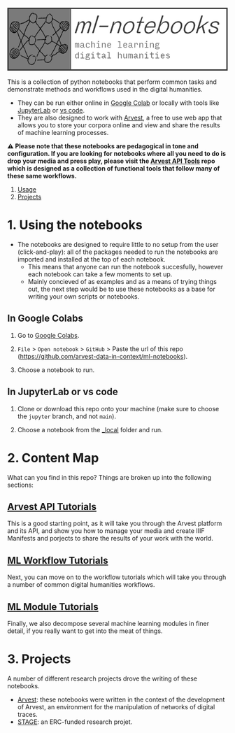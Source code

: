 ![ml-notebooks](https://raw.githubusercontent.com/arvest-data-in-context/ml-notebooks/refs/heads/main/docs/images/main-title-card.png)

This is a collection of python notebooks that perform common tasks and demonstrate methods and workflows used in the digital humanities. 
- They can be run either online in [Google Colab](https://colab.research.google.com/) or locally with tools like [JupyterLab](https://jupyter.org/) or [vs code](https://code.visualstudio.com/).
- They are also designed to work with [Arvest](https://arvest.app), a free to use web app that allows you to store your corpora online and view and share the results of machine learning processes.

**⚠️ Please note that these notebooks are pedagogical in tone and configuration. If you are looking for notebooks where all you need to do is drop your media and press play, please visit the [Arvest API Tools](https://github.com/arvest-data-in-context/arvest-api-tools) repo which is designed as a collection of functional tools that follow many of these same workflows.**

1. [Usage](#using-the-notebooks)
2. [Projects](#projects)

# 1. Using the notebooks

- The notebooks are designed to require little to no setup from the user (click-and-play): all of the packages needed to run the notebooks are imported and installed at the top of each notebook. 
    - This means that anyone can run the notebook succesfully, however each notebook can take a few moments to set up.
    - Mainly concieved of as examples and as a means of trying things out, the next step would be to use these notebooks as a base for writing your own scripts or notebooks.

## In Google Colabs

1. Go to [Google Colabs](https://colab.research.google.com/).

2. `File` > `Open notebook` > `GitHub` > Paste the url of this repo (https://github.com/arvest-data-in-context/ml-notebooks).

3. Choose a notebook to run.

## In JupyterLab or vs code

1. Clone or download this repo onto your machine (make sure to choose the `jupyter` branch, and not `main`).

2. Choose a notebook from the [_local](/_local/) folder and run.

# 2. Content Map

What can you find in this repo? Things are broken up into the following sections:

## [Arvest API Tutorials](/docs/arvest/README.md)
This is a good starting point, as it will take you through the Arvest platform and its API, and show you how to manage your media and create IIIF Manifests and porjects to share the results of your work with the world.

## [ML Workflow Tutorials](/docs/workflows/README.md)
Next, you can move on to the workflow tutorials which will take you through a number of common digital humanities workflows.

## [ML Module Tutorials](/docs/modules/README.md)
Finally, we also decompose several machine learning modules in finer detail, if you really want to get into the meat of things.

# 3. Projects

A number of different research projects drove the writing of these notebooks.

- [Arvest](https://arvest.app): these notebooks were written in the context of the development of Arvest, an environment for the manipulation of networks of digital traces.
- [STAGE](https://stage-to-data.huma-num.fr/): an ERC-funded research projet.